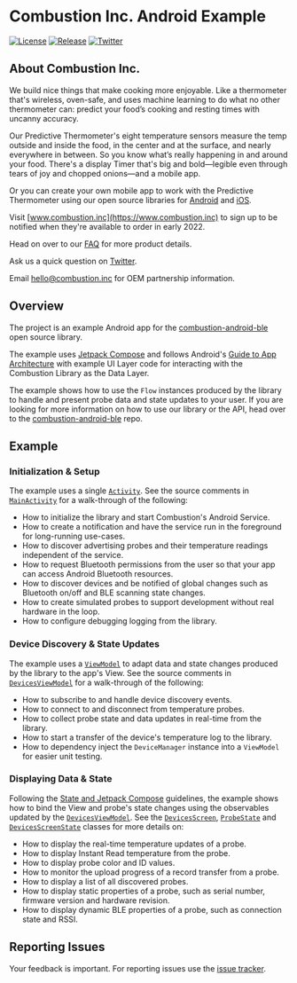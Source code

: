 # Combustion Inc. Android Example

[![License](https://img.shields.io/github/license/combustion-inc/combustion-android-ble?color=red)](LICENSE)
[![Release](https://img.shields.io/github/v/release/combustion-inc/combustion-android-ble?color=red&include_prereleases)](https://github.com/combustion-inc/combustion-android-example/releases)
[![Twitter](https://img.shields.io/badge/Twitter-@inccombustion-blue.svg?style=flat)](https://twitter.com/intent/tweet?screen_name=inccombustion)

## About Combustion Inc.

We build nice things that make cooking more enjoyable. Like a thermometer that's wireless, oven-safe, and uses machine learning to do what no other thermometer can: predict your food’s cooking and resting times with uncanny accuracy. 

Our Predictive Thermometer's eight temperature sensors measure the temp outside and inside the food, in the center and at the surface, and nearly everywhere in between. So you know what’s really happening in and around your food. There's a display Timer that's big and bold—legible even through tears of joy and chopped onions—and a mobile app. 

Or you can create your own mobile app to work with the Predictive Thermometer using our open source libraries for [Android](https://github.com/combustion-inc/combustion-android-ble) and [iOS](https://github.com/combustion-inc/combustion-ios-ble).

Visit [www.combustion.inc](https://www.combustion.inc) to sign up to be notified when they're available to order in early 2022.

Head on over to our [FAQ](https://combustion.inc/faq.html) for more product details.

Ask us a quick question on [Twitter](https://twitter.com/intent/tweet?screen_name=inccombustion).

Email [hello@combustion.inc](mailto:hello@combustion.inc) for OEM partnership information.

## Overview
The project is an example Android app for the [combustion-android-ble](https://github.com/combustion-inc/combustion-android-ble) open source library.

The example uses [Jetpack Compose](https://developer.android.com/jetpack/compose) and follows Android's [Guide to App Architecture](https://developer.android.com/jetpack/guide#ui-layer) with example UI Layer code for interacting with the Combustion Library as the Data Layer.  

The example shows how to use the `Flow` instances produced by the library to handle and present probe data and state updates to your user.  If you are looking for more information on how to use our library or the API, head over to the [combustion-android-ble](https://github.com/combustion-inc/combustion-android-ble) repo.

## Example

### Initialization & Setup
The example uses a single [`Activity`](https://developer.android.com/guide/components/activities/intro-activities).  See the source comments in [`MainActivity`](app/src/main/java/inc/combustion/example/MainActivity.kt) for a walk-through of the following:
* How to initialize the library and start Combustion's Android Service.
* How to create a notification and have the service run in the foreground for long-running use-cases.
* How to discover advertising probes and their temperature readings independent of the service.
* How to request Bluetooth permissions from the user so that your app can access Android Bluetooth resources.  
* How to discover devices and be notified of global changes such as Bluetooth on/off and BLE scanning state changes.
* How to create simulated probes to support development without real hardware in the loop.
* How to configure debugging logging from the library.

### Device Discovery & State Updates
The example uses a [`ViewModel`](https://developer.android.com/topic/libraries/architecture/viewmodel) to adapt data and state changes produced by the library to the app's View.  See the source comments in [`DevicesViewModel`](app/src/main/java/inc/combustion/example/devices/DevicesViewModel.kt) for a walk-through of the following:
* How to subscribe to and handle device discovery events.
* How to connect to and disconnect from temperature probes.
* How to collect probe state and data updates in real-time from the library.
* How to start a transfer of the device's temperature log to the library.
* How to dependency inject the `DeviceManager` instance into a `ViewModel` for easier unit testing.

### Displaying Data & State 
Following the [State and Jetpack Compose](https://developer.android.com/jetpack/compose/state) guidelines, the example shows how to bind the View and probe's state changes using the observables updated by the [`DevicesViewModel`](app/src/main/java/inc/combustion/example/devices/DevicesViewModel.kt).  See the [`DevicesScreen`](app/src/main/java/inc/combustion/example/devices/DevicesScreen.kt), [`ProbeState`](app/src/main/java/inc/combustion/example/devices/ProbeState.kt) and [`DevicesScreenState`](app/src/main/java/inc/combustion/example/devices/DevicesScreenState.kt) classes for more details on:
* How to display the real-time temperature updates of a probe.
* How to display Instant Read temperature from the probe.
* How to display probe color and ID values.
* How to monitor the upload progress of a record transfer from a probe.
* How to display a list of all discovered probes.
* How to display static properties of a probe, such as serial number, firmware version and hardware revision.
* How to display dynamic BLE properties of a probe, such as connection state and RSSI.

## Reporting Issues
Your feedback is important.  For reporting issues use the [issue tracker](https://github.com/combustion-inc/combustion-android-example/issues).  
